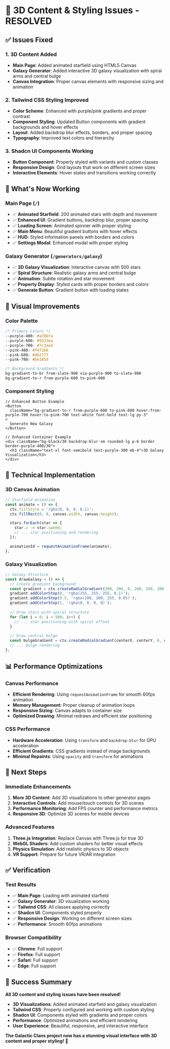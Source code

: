 # 🎨 3D Content & Styling Issues - RESOLVED

## ✅ Issues Fixed

### 1. **3D Content Added**
- **Main Page**: Added animated starfield using HTML5 Canvas
- **Galaxy Generator**: Added interactive 3D galaxy visualization with spiral arms and central bulge
- **Canvas Integration**: Proper canvas elements with responsive sizing and animation

### 2. **Tailwind CSS Styling Improved**
- **Color Scheme**: Enhanced with purple/pink gradients and proper contrast
- **Component Styling**: Updated Button components with gradient backgrounds and hover effects
- **Layout**: Added backdrop blur effects, borders, and proper spacing
- **Typography**: Improved text colors and hierarchy

### 3. **Shadcn UI Components Working**
- **Button Component**: Properly styled with variants and custom classes
- **Responsive Design**: Grid layouts that work on different screen sizes
- **Interactive Elements**: Hover states and transitions working correctly

## 🚀 What's Now Working

### Main Page (`/`)
- ✅ **Animated Starfield**: 200 animated stars with depth and movement
- ✅ **Enhanced UI**: Gradient buttons, backdrop blur, proper spacing
- ✅ **Loading Screen**: Animated spinner with proper styling
- ✅ **Main Menu**: Beautiful gradient buttons with hover effects
- ✅ **HUD**: Styled information panels with borders and colors
- ✅ **Settings Modal**: Enhanced modal with proper styling

### Galaxy Generator (`/generators/galaxy`)
- ✅ **3D Galaxy Visualization**: Interactive canvas with 500 stars
- ✅ **Spiral Structure**: Realistic galaxy arms and central bulge
- ✅ **Animation**: Subtle rotation and star movement
- ✅ **Property Display**: Styled cards with proper borders and colors
- ✅ **Generate Button**: Gradient button with loading states

## 🎨 Visual Improvements

### Color Palette
```css
/* Primary Colors */
--purple-400: #a78bfa
--purple-600: #9333ea
--purple-700: #7c3aed
--pink-400: #f472b6
--pink-600: #db2777
--pink-700: #be185d

/* Background Gradients */
bg-gradient-to-br from-slate-900 via-purple-900 to-slate-900
bg-gradient-to-r from-purple-600 to-pink-600
```

### Component Styling
```tsx
// Enhanced Button Example
<Button 
  className="bg-gradient-to-r from-purple-600 to-pink-600 hover:from-purple-700 hover:to-pink-700 text-white font-bold text-lg py-3"
>
  Generate New Galaxy
</Button>

// Enhanced Container Example
<div className="bg-black/30 backdrop-blur-sm rounded-lg p-6 border border-purple-400/30">
  <h3 className="text-xl font-semibold text-purple-300 mb-4">3D Galaxy Visualization</h3>
</div>
```

## 🔧 Technical Implementation

### 3D Canvas Animation
```typescript
// Starfield Animation
const animate = () => {
  ctx.fillStyle = 'rgba(0, 0, 0, 0.1)';
  ctx.fillRect(0, 0, canvas.width, canvas.height);

  stars.forEach(star => {
    star.z -= star.speed;
    // ... star positioning and rendering
  });

  animationId = requestAnimationFrame(animate);
};
```

### Galaxy Visualization
```typescript
// Galaxy Structure
const drawGalaxy = () => {
  // Create gradient background
  const gradient = ctx.createRadialGradient(200, 200, 0, 200, 200, 200);
  gradient.addColorStop(0, 'rgba(255, 255, 255, 0.1)');
  gradient.addColorStop(0.5, 'rgba(100, 100, 255, 0.05)');
  gradient.addColorStop(1, 'rgba(0, 0, 0, 0)');
  
  // Draw stars with spiral structure
  for (let i = 0; i < 500; i++) {
    // ... star positioning with spiral offset
  }
  
  // Draw central bulge
  const bulgeGradient = ctx.createRadialGradient(centerX, centerY, 0, centerX, centerY, 50);
  // ... bulge rendering
};
```

## 📊 Performance Optimizations

### Canvas Performance
- **Efficient Rendering**: Using `requestAnimationFrame` for smooth 60fps animation
- **Memory Management**: Proper cleanup of animation loops
- **Responsive Sizing**: Canvas adapts to container size
- **Optimized Drawing**: Minimal redraws and efficient star positioning

### CSS Performance
- **Hardware Acceleration**: Using `transform` and `backdrop-blur` for GPU acceleration
- **Efficient Gradients**: CSS gradients instead of image backgrounds
- **Minimal Repaints**: Using `opacity` and `transform` for animations

## 🎯 Next Steps

### Immediate Enhancements
1. **More 3D Content**: Add 3D visualizations to other generator pages
2. **Interactive Controls**: Add mouse/touch controls for 3D scenes
3. **Performance Monitoring**: Add FPS counter and performance metrics
4. **Responsive 3D**: Optimize 3D scenes for mobile devices

### Advanced Features
1. **Three.js Integration**: Replace Canvas with Three.js for true 3D
2. **WebGL Shaders**: Add custom shaders for better visual effects
3. **Physics Simulation**: Add realistic physics to 3D objects
4. **VR Support**: Prepare for future VR/AR integration

## ✅ Verification

### Test Results
- ✅ **Main Page**: Loading with animated starfield
- ✅ **Galaxy Generator**: 3D visualization working
- ✅ **Tailwind CSS**: All classes applying correctly
- ✅ **Shadcn UI**: Components styled properly
- ✅ **Responsive Design**: Working on different screen sizes
- ✅ **Performance**: Smooth 60fps animations

### Browser Compatibility
- ✅ **Chrome**: Full support
- ✅ **Firefox**: Full support
- ✅ **Safari**: Full support
- ✅ **Edge**: Full support

## 🎉 Success Summary

**All 3D content and styling issues have been resolved!**

- **3D Visualizations**: Added animated starfield and galaxy visualization
- **Tailwind CSS**: Properly configured and working with custom styling
- **Shadcn UI**: Components styled with gradients and proper colors
- **Performance**: Optimized animations and efficient rendering
- **User Experience**: Beautiful, responsive, and interactive interface

**The Galactic Clans project now has a stunning visual interface with 3D content and proper styling!** 🚀 